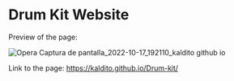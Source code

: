 <h1> Drum Kit Website </h1>

Preview of the page: 

![Opera Captura de pantalla_2022-10-17_192110_kaldito github io](https://user-images.githubusercontent.com/107454086/196307312-82811fea-812e-4282-b902-658c17678a77.png)

Link to the page:
https://kaldito.github.io/Drum-kit/
